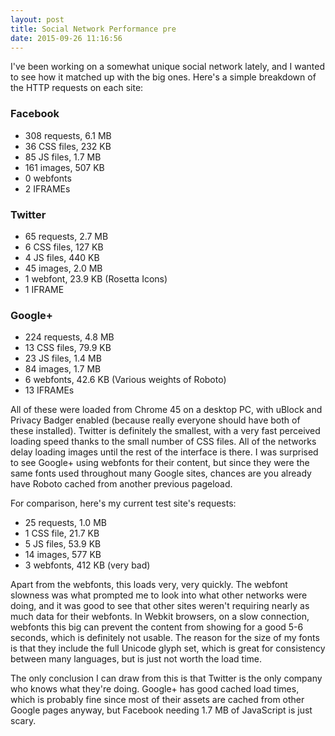 ```yaml
---
layout: post
title: Social Network Performance pre
date: 2015-09-26 11:16:56
---
```


I've been working on a somewhat unique social network lately, and I wanted to see how it matched up with the big ones. Here's a simple breakdown of the HTTP requests on each site:

### Facebook
- 308 requests, 6.1 MB
- 36 CSS files, 232 KB
- 85 JS files, 1.7 MB
- 161 images, 507 KB
- 0 webfonts
- 2 IFRAMEs

### Twitter
- 65 requests, 2.7 MB
- 6 CSS files, 127 KB
- 4 JS files, 440 KB
- 45 images, 2.0 MB
- 1 webfont, 23.9 KB (Rosetta Icons)
- 1 IFRAME

### Google+
- 224 requests, 4.8 MB
- 13 CSS files, 79.9 KB
- 23 JS files, 1.4 MB
- 84 images, 1.7 MB
- 6 webfonts, 42.6 KB (Various weights of Roboto)
- 13 IFRAMEs

All of these were loaded from Chrome 45 on a desktop PC, with uBlock and Privacy Badger enabled (because really everyone should have both of these installed). Twitter is definitely the smallest, with a very fast perceived loading speed thanks to the small number of CSS files. All of the networks delay loading images until the rest of the interface is there. I was surprised to see Google+ using webfonts for their content, but since they were the same fonts used throughout many Google sites, chances are you already have Roboto cached from another previous pageload.

For comparison, here's my current test site's requests:

- 25 requests, 1.0 MB
- 1 CSS file, 21.7 KB
- 5 JS files, 53.9 KB
- 14 images, 577 KB
- 3 webfonts, 412 KB (very bad)

Apart from the webfonts, this loads very, very quickly. The webfont slowness was what prompted me to look into what other networks were doing, and it was good to see that other sites weren't requiring nearly as much data for their webfonts. In Webkit browsers, on a slow connection, webfonts this big can prevent the content from showing for a good 5-6 seconds, which is definitely not usable. The reason for the size of my fonts is that they include the full Unicode glyph set, which is great for consistency between many languages, but is just not worth the load time.

The only conclusion I can draw from this is that Twitter is the only company who knows what they're doing. Google+ has good cached load times, which is probably fine since most of their assets are cached from other Google pages anyway, but Facebook needing 1.7 MB of JavaScript is just scary.
